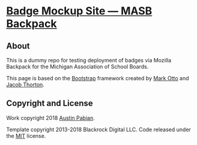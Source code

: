 # [Badge Mockup Site — MASB Backpack](https://condescending-hugle-a16383.netlify.com/)

## About

This is a dummy repo for testing deployment of badges via Mozilla Backpack for the Michigan Association of School Boards.

This page is based on the [Bootstrap](http://getbootstrap.com/) framework created by [Mark Otto](https://twitter.com/mdo) and [Jacob Thorton](https://twitter.com/fat).

## Copyright and License

Work copyright 2018 [Austin Pabian](https://austinpabian.design).

Template copyright 2013-2018 Blackrock Digital LLC. Code released under the [MIT](https://github.com/BlackrockDigital/startbootstrap-3-col-portfolio/blob/gh-pages/LICENSE) license.
